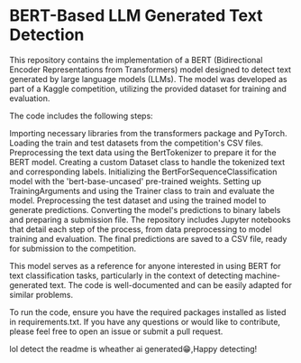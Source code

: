 # BERT-Based LLM Generated Text Detection
This repository contains the implementation of a BERT (Bidirectional Encoder Representations from Transformers) model designed to detect text generated by large language models (LLMs). The model was developed as part of a Kaggle competition, utilizing the provided dataset for training and evaluation.

The code includes the following steps:

Importing necessary libraries from the transformers package and PyTorch.
Loading the train and test datasets from the competition's CSV files.
Preprocessing the text data using the BertTokenizer to prepare it for the BERT model.
Creating a custom Dataset class to handle the tokenized text and corresponding labels.
Initializing the BertForSequenceClassification model with the 'bert-base-uncased' pre-trained weights.
Setting up TrainingArguments and using the Trainer class to train and evaluate the model.
Preprocessing the test dataset and using the trained model to generate predictions.
Converting the model's predictions to binary labels and preparing a submission file.
The repository includes Jupyter notebooks that detail each step of the process, from data preprocessing to model training and evaluation. The final predictions are saved to a CSV file, ready for submission to the competition.

This model serves as a reference for anyone interested in using BERT for text classification tasks, particularly in the context of detecting machine-generated text. The code is well-documented and can be easily adapted for similar problems.

To run the code, ensure you have the required packages installed as listed in requirements.txt. If you have any questions or would like to contribute, please feel free to open an issue or submit a pull request.

lol detect the readme is wheather ai generated😁,Happy detecting!
